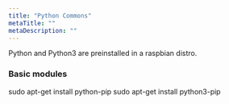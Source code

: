 ```yaml
---
title: "Python Commons"
metaTitle: ""
metaDescription: ""
---
```


Python and Python3 are preinstalled in a raspbian distro.

### Basic modules
sudo apt-get install python-pip
sudo apt-get install python3-pip
